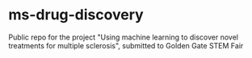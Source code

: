 # ms-drug-discovery
Public repo for the project "Using machine learning to discover novel treatments for multiple sclerosis", submitted to Golden Gate STEM Fair
